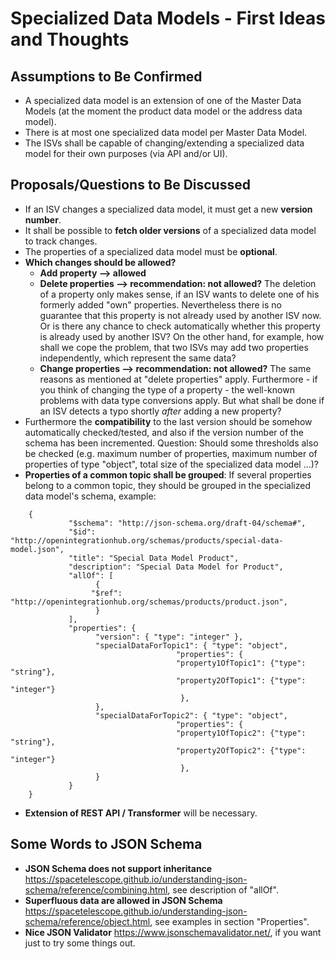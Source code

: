 # Specialized Data Models - First Ideas and Thoughts

## Assumptions to Be Confirmed

- A specialized data model is an extension of one of the Master Data Models (at the moment the product data model or the address data model).
- There is at most one specialized data model per Master Data Model.
- The ISVs shall be capable of changing/extending a specialized data model for their own purposes (via API and/or UI).

## Proposals/Questions to Be Discussed

* If an ISV changes a specialized data model, it must get a new **version number**.
* It shall be possible to **fetch older versions** of a specialized data model to track changes.
* The properties of a specialized data model must be **optional**.
* **Which changes should be allowed?**
    * **Add property --> allowed**
    * **Delete properties --> recommendation: not allowed?**
      The deletion of a property only makes sense, if an ISV wants to delete one of his formerly added "own" properties. Nevertheless there is no guarantee that this property is not already used by another ISV now. Or is there any chance to check automatically whether this property is already used by another ISV? On the other hand, for example, how shall we cope the problem, that two ISVs may add two properties independently, which represent the same data?
    * **Change properties --> recommendation: not allowed?** 
      The same reasons as mentioned at "delete properties" apply.
      Furthermore - if you think of changing the type of a property - the well-known problems with data type conversions apply. But what shall be done if an ISV detects a typo shortly *after* adding a new property?
* Furthermore the **compatibility** to the last version should be somehow automatically checked/tested, and also if the version number of the schema has been incremented. Question: Should  some thresholds also be checked (e.g. maximum number of properties, maximum number of properties of type "object", total size of the specialized data model ...)?
* **Properties of a common topic shall be grouped**: If several properties belong to a common topic, they should be grouped in the specialized data model's schema, example:

```
    {
	         "$schema": "http://json-schema.org/draft-04/schema#",
	         "$id": "http://openintegrationhub.org/schemas/products/special-data-model.json",
	         "title": "Special Data Model Product",
	         "description": "Special Data Model for Product",
	         "allOf": [
		           {
                  "$ref": "http://openintegrationhub.org/schemas/products/product.json",
		           }
	         ],
	         "properties": {
		           "version": { "type": "integer" },
                   "specialDataForTopic1": { "type": "object",
                                     "properties": {
                                     "property1OfTopic1": {"type": "string"},
                                     "property2OfTopic1": {"type": "integer"}
                                      },
                   },
                   "specialDataForTopic2": { "type": "object",
                                     "properties": {
                                     "property1OfTopic2": {"type": "string"},
                                     "property2OfTopic2": {"type": "integer"}
                                      },
                   }
             }
    }
```
* **Extension of REST API / Transformer** will be necessary.



## Some Words to JSON Schema

* **JSON Schema does not support inheritance**
https://spacetelescope.github.io/understanding-json-schema/reference/combining.html, see description of "allOf".
* **Superfluous data are allowed in JSON Schema**
https://spacetelescope.github.io/understanding-json-schema/reference/object.html, see examples in section "Properties".
* **Nice JSON Validator**
https://www.jsonschemavalidator.net/, if you want just to try some things out.



